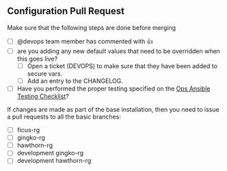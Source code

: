 Configuration Pull Request
---

Make sure that the following steps are done before merging

  - [ ] @devops team member has commented with :+1:
  - [ ] are you adding any new default values that need to be overridden when this goes live?  
    - [ ] Open a ticket (DEVOPS) to make sure that they have been added to secure vars.
    - [ ] Add an entry to the CHANGELOG.
- [ ] Have you performed the proper testing specified on the [Ops Ansible Testing Checklist](https://openedx.atlassian.net/wiki/display/EdxOps/Ops+Ansible+Testing+Checklist)?

If changes are made as part of the base installation, then you need to issue a pull requests to all the basic branches:
- [ ] ficus-rg
- [ ] gingko-rg
- [ ] hawthorn-rg
- [ ] development gingko-rg
- [ ] development hawthorn-rg
